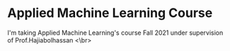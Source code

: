 # Applied Machine Learning Course

I'm taking Applied Machine Learning's course Fall 2021 under supervision of Prof.Hajiabolhassan
<\br>
